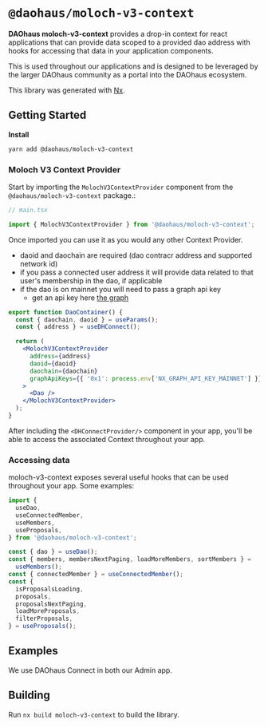 # `@daohaus/moloch-v3-context`

**DAOhaus moloch-v3-context** provides a drop-in context for react applications that can provide data scoped to a provided dao address with hooks for accessing that data in your application components.

This is used throughout our applications and is designed to be leveraged by the larger DAOhaus community as a portal into the DAOhaus ecosystem.

This library was generated with [Nx](https://nx.dev).

## Getting Started

**Install**

```sh
yarn add @daohaus/moloch-v3-context
```

### Moloch V3 Context Provider

Start by importing the `MolochV3ContextProvider` component from the `@daohaus/moloch-v3-context` package.:

```jsx
// main.tsx

import { MolochV3ContextProvider } from '@daohaus/moloch-v3-context';
```

Once imported you can use it as you would any other Context Provider.

- daoid and daochain are required (dao contracr address and supported network id)
- if you pass a connected user address it will provide data related to that user's membership in the dao, if applicable
- if the dao is on mainnet you will need to pass a graph api key
  - get an api key here [the graph](https://thegraph.com/explorer/subgraph?id=GfHFdFmiSwW1PKtnDhhcxhArwtTjVuMnXxQ5XcETF1bP&view=Overview)

```jsx
export function DaoContainer() {
  const { daochain, daoid } = useParams();
  const { address } = useDHConnect();

  return (
    <MolochV3ContextProvider
      address={address}
      daoid={daoid}
      daochain={daochain}
      graphApiKeys={{ '0x1': process.env['NX_GRAPH_API_KEY_MAINNET'] }}
    >
      <Dao />
    </MolochV3ContextProvider>
  );
}
```

After including the `<DHConnectProvider/>` component in your app, you'll be able to access the associated Context throughout your app.

### Accessing data

moloch-v3-context exposes several useful hooks that can be used throughout your app. Some examples:

```jsx
import {
  useDao,
  useConnectedMember,
  useMembers,
  useProposals,
} from '@daohaus/moloch-v3-context';

const { dao } = useDao();
const { members, membersNextPaging, loadMoreMembers, sortMembers } =
  useMembers();
const { connectedMember } = useConnectedMember();
const {
  isProposalsLoading,
  proposals,
  proposalsNextPaging,
  loadMoreProposals,
  filterProposals,
} = useProposals();
```

## Examples

We use DAOhaus Connect in both our Admin app.

## Building

Run `nx build moloch-v3-context` to build the library.

